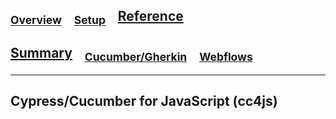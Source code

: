 

## <sub>[Overview](README.md)</sub> &nbsp;&nbsp; <sub>[Setup](README_Setup.md)</sub> &nbsp;&nbsp; [Reference](README_Reference.md)

## [Summary](README_Reference.md) &nbsp;&nbsp; <sub>[Cucumber/Gherkin](README_Reference_Cucumber.md)</sub> &nbsp;&nbsp; <sub>[Webflows](README_Reference_Webflows.md)</sub>

---

## Cypress/Cucumber for JavaScript (cc4js)
